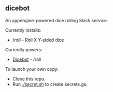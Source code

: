 dicebot
-------

An appengine-powered dice rolling Slack service.

Currently installs:
- /roll - Roll X Y-sided dice

Currently powers:
- [Dicebot](https://dice-b.appspot.com) - /roll

To launch your own copy:
- Clone this repo.
- Run [./secret.sh](/secret.sh) to create secrets.go.
